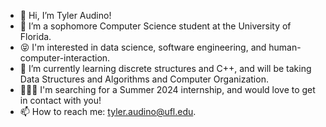 - 👋 Hi, I’m Tyler Audino!
- 👀 I’m a sophomore Computer Science student at the University of Florida.
- 😝 I'm interested in data science, software engineering, and human-computer-interaction.
- 🌱 I’m currently learning discrete structures and C++, and will be taking Data Structures and Algorithms and Computer Organization.
- 👨🏻‍💻 I'm searching for a Summer 2024 internship, and would love to get in contact with you!
- 📫 How to reach me: tyler.audino@ufl.edu.

<!---
tyleraudino/tyleraudino is a ✨ special ✨ repository because its `README.md` (this file) appears on your GitHub profile.
You can click the Preview link to take a look at your changes.
--->
